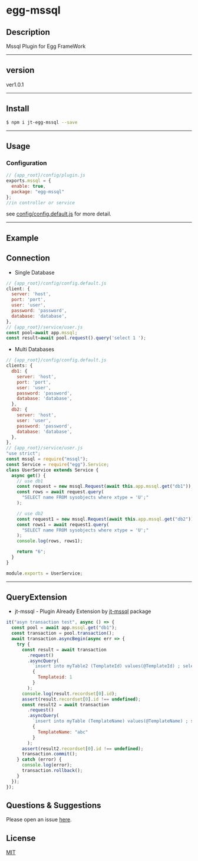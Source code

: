 # egg-mssql

## Description

Mssql Plugin for Egg FrameWork

---

## version

ver1.0.1

---

## Install

```bash
$ npm i jt-egg-mssql --save
```

---

## Usage

### Configuration

```js
// {app_root}/config/plugin.js
exports.mssql = {
  enable: true,
  package: "egg-mssql"
};
//in controller or service
```

see [config/config.default.js](config/config.default.js) for more detail.

---

## Example

## Connection

<!-- example here -->

- Single Database

```js
// {app_root}/config/config.default.js
client: {
  server: 'host',
  port: 'port',
  user: 'user',
  password: 'password',
  database: 'database',
},
// {app_root}/service/user.js
const pool=await app.mssql;
const result=await pool.request().query('select 1 ');
```

- Multi Databases

```js
// {app_root}/config/config.default.js
clients: {
  db1: {
    server: 'host',
    port: 'port',
    user: 'user',
    password: 'password',
    database: 'database',
  },
  db2: {
    server: 'host',
    user: 'user',
    password: 'password',
    database: 'database',
  },
},
// {app_root}/service/user.js
"use strict";
const mssql = require("mssql");
const Service = require("egg").Service;
class UserService extends Service {
  async get() {
    // use db1
    const request = new mssql.Request(await this.app.mssql.get("db1"));
    const rows = await request.query(
      "SELECT name FROM sysobjects where xtype = 'U';"
    );

    // use db2
    const request1 = new mssql.Request(await this.app.mssql.get("db2"));
    const rows1 = await request1.query(
      "SELECT name FROM sysobjects where xtype = 'U';"
    );
    console.log(rows, rows1);

    return "6";
  }
}

module.exports = UserService;
```

---

## QueryExtension

- jt-mssql - Plugin Already Extension by [jt-mssql](https://github.com/jaikensai888/node-mssql) package

```js
it("asyn transaction test", async () => {
  const pool = await app.mssql.get("db1");
  const transaction = pool.transaction();
  await transaction.asyncBegin(async err => {
    try {
      const result = await transaction
        .request()
        .asyncQuery(
          `insert into myTable2 (TemplateId) values(@TemplateId) ; select SCOPE_IDENTITY() as id`,
          {
            Templateid: 1
          }
        );
      console.log(result.recordset[0].id);
      assert(result.recordset[0].id !== undefined);
      const result2 = await transaction
        .request()
        .asyncQuery(
          `insert into myTable (TemplateName) values(@TemplateName) ; select SCOPE_IDENTITY() as id`,
          {
            TemplateName: "abc"
          }
        );
      assert(result2.recordset[0].id !== undefined);
      transaction.commit();
    } catch (error) {
      console.log(error);
      transaction.rollback();
    }
  });
});
```

## Questions & Suggestions

Please open an issue [here](https://github.com/jaikensai888/egg-mssql/issues).

## License

[MIT](LICENSE)
